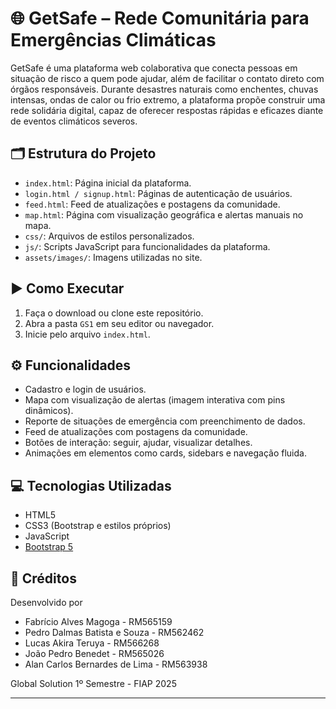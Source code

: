 # 🌐 GetSafe – Rede Comunitária para Emergências Climáticas

GetSafe é uma plataforma web colaborativa que conecta pessoas em situação de risco a quem pode ajudar, além de facilitar o contato direto com órgãos responsáveis. Durante desastres naturais como enchentes, chuvas intensas, ondas de calor ou frio extremo, a plataforma propõe construir uma rede solidária digital, capaz de oferecer respostas rápidas e eficazes diante de eventos climáticos severos.

## 🗂️ Estrutura do Projeto

- `index.html`: Página inicial da plataforma.
- `login.html / signup.html`: Páginas de autenticação de usuários.
- `feed.html`: Feed de atualizações e postagens da comunidade.
- `map.html`: Página com visualização geográfica e alertas manuais no mapa.
- `css/`: Arquivos de estilos personalizados.
- `js/`: Scripts JavaScript para funcionalidades da plataforma.
- `assets/images/`: Imagens utilizadas no site.

## ▶️ Como Executar

1. Faça o download ou clone este repositório.
2. Abra a pasta `GS1` em seu editor ou navegador.
3. Inicie pelo arquivo `index.html`.

## ⚙️ Funcionalidades

- Cadastro e login de usuários.
- Mapa com visualização de alertas (imagem interativa com pins dinâmicos).
- Reporte de situações de emergência com preenchimento de dados.
- Feed de atualizações com postagens da comunidade.
- Botões de interação: seguir, ajudar, visualizar detalhes.
- Animações em elementos como cards, sidebars e navegação fluida.

## 💻 Tecnologias Utilizadas

- HTML5
- CSS3 (Bootstrap e estilos próprios)
- JavaScript
- [Bootstrap 5](https://getbootstrap.com/)

## 👥 Créditos

Desenvolvido por
- Fabrício Alves Magoga - RM565159
- Pedro Dalmas Batista e Souza - RM562462
- Lucas Akira Teruya - RM566268
- João Pedro Benedet - RM565026
- Alan Carlos Bernardes de Lima - RM563938

Global Solution 1º Semestre - FIAP 2025

---
